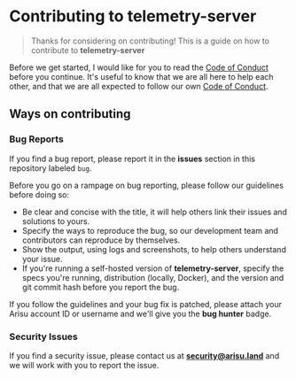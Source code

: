 # Contributing to telemetry-server
> Thanks for considering on contributing! This is a guide on how to contribute to **telemetry-server**

Before we get started, I would like for you to read the [Code of Conduct](./CODE_OF_CONDUCT.md) before you continue. It's useful to know that we are all here to help each other, and that we are all expected to follow our own [Code of Conduct](./CODE_OF_CONDUCT.md).

## Ways on contributing
### Bug Reports
If you find a bug report, please report it in the **issues** section in this repository labeled `bug`.

Before you go on a rampage on bug reporting, please follow our guidelines before doing so:

- Be clear and concise with the title, it will help others link their issues and solutions to yours.
- Specify the ways to reproduce the bug, so our development team and contributors can reproduce by themselves.
- Show the output, using logs and screenshots, to help others understand your issue.
- If you're running a self-hosted version of **telemetry-server**, specify the specs you're running, distribution (locally, Docker), and the version and git commit hash before you report the bug.

If you follow the guidelines and your bug fix is patched, please attach your Arisu account ID or username and we'll give you the **bug hunter** badge.

### Security Issues
If you find a security issue, please contact us at **security@arisu.land** and we will work with you to report the issue.
